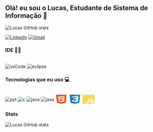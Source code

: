 ## Olá! eu sou o Lucas, Estudante de Sistema de Informação 👋

![Lucas GitHub stats](https://github-readme-stats.vercel.app/api?username=luca5lima&show_icons=true&theme=blue-green)

[![Linkedin](https://img.shields.io/badge/LinkedIn-0077B5?style=for-the-badge&logo=linkedin&logoColor=white)](https://www.linkedin.com/in/lucas-l-7a3368122/) [![Gmail](https://img.shields.io/badge/Gmail-D14836?style=for-the-badge&logo=gmail&logoColor=white)](https://lucaslimoa2000@gmail.com)

### IDE 👩‍💻

<div style="display: inline_block"><br/>
  <img align="center" alt="vsCode" src="https://img.shields.io/badge/Visual_Studio_Code-0078D4?style=for-the-badge&logo=visual%20studio%20code&logoColor=white" />
  <img align="center" alt="eclipse" src="https://img.shields.io/badge/Eclipse-2C2255?style=for-the-badge&logo=eclipse&logoColor=white" />
</div>

### Tecnologias que eu uso 💻

<div style="display: inline_block"><br/>
  <img align="center" alt="pyt" src="https://img.shields.io/badge/Python-14354C?style=for-the-badge&logo=python&logoColor=white" />
  <img align="center" alt="c" src="https://img.shields.io/badge/C-00599C?style=for-the-badge&logo=c&logoColor=white" />
  <img align="center" alt="java" src="https://img.shields.io/badge/Java-ED*B00?style=for-the-badge&logo=openjdk&logoColor=white" />
  <img align="center" alt="java" src="https://img.shields.io/badge/MySQL-005C84?style=for-the-badge&logo=mysql&logoColor=white" />
  <img align="center" alt="HTML" height="30" width="40" src="https://raw.githubusercontent.com/devicons/devicon/master/icons/html5/html5-original.svg">
  <img align="center" alt="CSS" height="30" width="40" src="https://raw.githubusercontent.com/devicons/devicon/master/icons/css3/css3-original.svg">
  <img align="center" alt="Js" height="30" width="40" src="https://raw.githubusercontent.com/devicons/devicon/master/icons/javascript/javascript-plain.svg">
</div>

### Stats

![Lucas GitHub stats](https://github-readme-stats.vercel.app/api/top-langs/?username=luca5lima&theme=blue-green)

<!-- ![Top Langs](https://github-readme-stats.vercel.app/api/top-langs/?username=anuraghazra&hide_progress=true) -->

<!--
**luca5lima/luca5lima** is a ✨ _special_ ✨ repository because its `README.md` (this file) appears on your GitHub profile.

Here are some ideas to get you started:

- 🔭 I’m currently working on ...
- 🌱 I’m currently learning ...
- 👯 I’m looking to collaborate on ...
- 🤔 I’m looking for help with ...
- 💬 Ask me about ...
- 📫 How to reach me: ...
- 😄 Pronouns: ...
- ⚡ Fun fact: ...
-->
